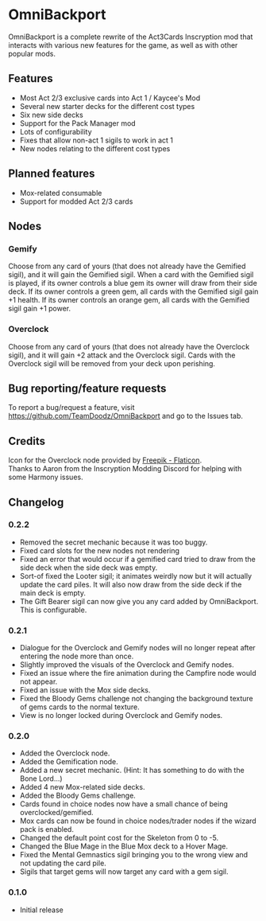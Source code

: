 # OmniBackport

OmniBackport is a complete rewrite of the Act3Cards Inscryption mod that interacts with various new features for the game, as well as with other popular mods.

## Features

* Most Act 2/3 exclusive cards into Act 1 / Kaycee's Mod
* Several new starter decks for the different cost types
* Six new side decks
* Support for the Pack Manager mod
* Lots of configurability
* Fixes that allow non-act 1 sigils to work in act 1
* New nodes relating to the different cost types

## Planned features

* Mox-related consumable
* Support for modded Act 2/3 cards

## Nodes

### Gemify
Choose from any card of yours (that does not already have the Gemified sigil), and it will gain the Gemified sigil.
When a card with the Gemified sigil is played, if its owner controls a blue gem its owner will draw from their side deck.
If its owner controls a green gem, all cards with the Gemified sigil gain +1 health.
If its owner controls an orange gem, all cards with the Gemified sigil gain +1 power.

### Overclock
Choose from any card of yours (that does not already have the Overclock sigil), and it will gain +2 attack and the Overclock sigil.
Cards with the Overclock sigil will be removed from your deck upon perishing.

## Bug reporting/feature requests
To report a bug/request a feature, visit https://github.com/TeamDoodz/OmniBackport and go to the Issues tab.

## Credits

Icon for the Overclock node provided by [Freepik - Flaticon](https://www.flaticon.com/free-icons/energy). <br/>
Thanks to Aaron from the Inscryption Modding Discord for helping with some Harmony issues.

## Changelog

### 0.2.2
- Removed the secret mechanic because it was too buggy.
- Fixed card slots for the new nodes not rendering
- Fixed an error that would occur if a gemified card tried to draw from the side deck when the side deck was empty.
- Sort-of fixed the Looter sigil; it animates weirdly now but it will actually update the card piles. It will also now draw from the side deck if the main deck is empty.
- The Gift Bearer sigil can now give you any card added by OmniBackport. This is configurable.

### 0.2.1
- Dialogue for the Overclock and Gemify nodes will no longer repeat after entering the node more than once.
- Slightly improved the visuals of the Overclock and Gemify nodes.
- Fixed an issue where the fire animation during the Campfire node would not appear.
- Fixed an issue with the Mox side decks.
- Fixed the Bloody Gems challenge not changing the background texture of gems cards to the normal texture.
- View is no longer locked during Overclock and Gemify nodes.

### 0.2.0
- Added the Overclock node.
- Added the Gemification node.
- Added a new secret mechanic. (Hint: It has something to do with the Bone Lord...)
- Added 4 new Mox-related side decks.
- Added the Bloody Gems challenge.
- Cards found in choice nodes now have a small chance of being overclocked/gemified.
- Mox cards can now be found in choice nodes/trader nodes if the wizard pack is enabled.
- Changed the default point cost for the Skeleton from 0 to -5.
- Changed the Blue Mage in the Blue Mox deck to a Hover Mage.
- Fixed the Mental Gemnastics sigil bringing you to the wrong view and not updating the card pile.
- Sigils that target gems will now target any card with a gem sigil.

### 0.1.0
- Initial release